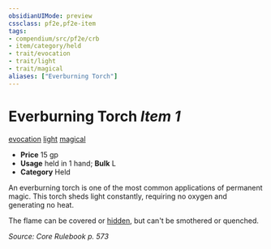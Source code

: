 ```yaml
---
obsidianUIMode: preview
cssclass: pf2e,pf2e-item
tags:
- compendium/src/pf2e/crb
- item/category/held
- trait/evocation
- trait/light
- trait/magical
aliases: ["Everburning Torch"]
---
```

# Everburning Torch *Item 1*  
[evocation](../../../rules/traits/evocation.md)  [light](../../../rules/traits/light.md)  [magical](../../../rules/traits/magical.md)  

- **Price** 15 gp
- **Usage** held in 1 hand; **Bulk** L
- **Category** Held

An everburning torch is one of the most common applications of permanent magic. This torch sheds light constantly, requiring no oxygen and generating no heat.

The flame can be covered or [hidden](../../../rules/conditions.md#Hidden), but can't be smothered or quenched.

*Source: Core Rulebook p. 573*